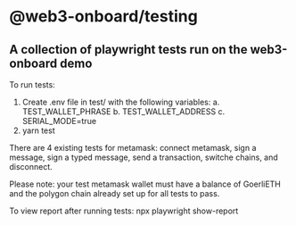 # @web3-onboard/testing

## A collection of playwright tests run on the web3-onboard demo

To run tests:
1. Create .env file in test/ with the following variables:
    a. TEST_WALLET_PHRASE
    b. TEST_WALLET_ADDRESS
    c. SERIAL_MODE=true
2. yarn test

There are 4 existing tests for metamask: connect metamask, sign a message, sign a typed message, send a transaction, switche chains, and disconnect. 

Please note: your test metamask wallet must have a balance of GoerliETH and the polygon chain already set up for all tests to pass. 

To view report after running tests: npx playwright show-report
